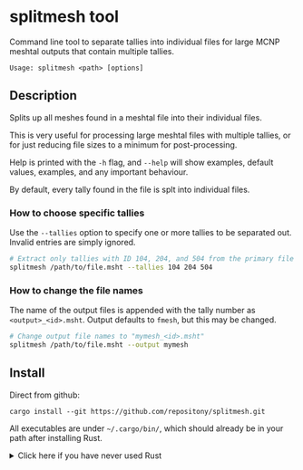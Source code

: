 # splitmesh tool

Command line tool to separate tallies into individual files for large MCNP
meshtal outputs that contain multiple tallies.

```text
Usage: splitmesh <path> [options]
```

## Description

Splits up all meshes found in a meshtal file into their individual
files.

This is very useful for processing large meshtal files with multiple
tallies, or for just reducing file sizes to a minimum for post-processing.

Help is printed with the `-h` flag, and `--help` will show examples, default
values, examples, and any important behaviour.

By default, every tally found in the file is splt into individual files.

### How to choose specific tallies

Use the `--tallies`  option to specify one or more tallies to be separated
out. Invalid entries are simply ignored.

```bash
# Extract only tallies with ID 104, 204, and 504 from the primary file
splitmesh /path/to/file.msht --tallies 104 204 504
```

### How to change the file names

The name of the output files is appended with the tally number as
`<output>_<id>.msht`. Output defaults to `fmesh`, but this may be changed.

```bash
# Change output file names to "mymesh_<id>.msht"
splitmesh /path/to/file.msht --output mymesh
```

## Install

Direct from github:

```shell
cargo install --git https://github.com/repositony/splitmesh.git
```

All executables are under `~/.cargo/bin/`, which should already be in your path
after installing Rust.

<details>
  <summary>Click here if you have never used Rust</summary>

If you have never used the Rust programming language, the toolchain is easily
installed from the [official website](https://www.rust-lang.org/tools/install)

```shell
curl https://sh.rustup.rs -sSf | sh
```

This should have added `source $HOME/.cargo/env` to the bash profile, so update
your environment with `source ~/.bashrc`.

</details>
